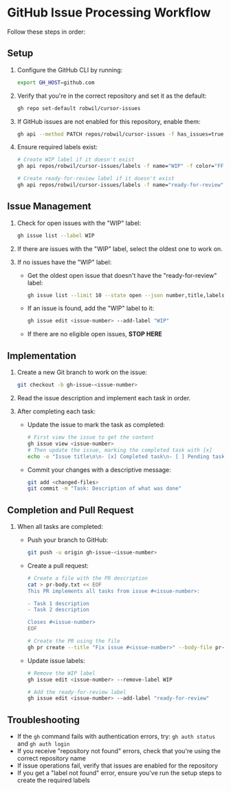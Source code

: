 # GitHub Issue Processing Workflow

Follow these steps in order:

## Setup
1. Configure the GitHub CLI by running:
   ```bash
   export GH_HOST=github.com
   ```

2. Verify that you're in the correct repository and set it as the default:
   ```bash
   gh repo set-default robwil/cursor-issues
   ```

3. If GitHub issues are not enabled for this repository, enable them:
   ```bash
   gh api --method PATCH repos/robwil/cursor-issues -f has_issues=true
   ```

4. Ensure required labels exist:
   ```bash
   # Create WIP label if it doesn't exist
   gh api repos/robwil/cursor-issues/labels -f name="WIP" -f color="FF0000" -f description="Work in progress" || true
   
   # Create ready-for-review label if it doesn't exist
   gh api repos/robwil/cursor-issues/labels -f name="ready-for-review" -f color="0E8A16" -f description="PR created and ready for review" || true
   ```

## Issue Management
1. Check for open issues with the "WIP" label:
   ```bash
   gh issue list --label WIP
   ```

2. If there are issues with the "WIP" label, select the oldest one to work on.

3. If no issues have the "WIP" label:
   - Get the oldest open issue that doesn't have the "ready-for-review" label:
     ```bash
     gh issue list --limit 10 --state open --json number,title,labels --jq '.[] | select(.labels | map(.name) | index("ready-for-review") | not) | [.number, .title] | @tsv' | sort -n | head -1
     ```
   - If an issue is found, add the "WIP" label to it:
     ```bash
     gh issue edit <issue-number> --add-label "WIP"
     ```
   - If there are no eligible open issues, **STOP HERE**

## Implementation
1. Create a new Git branch to work on the issue:
   ```bash
   git checkout -b gh-issue-<issue-number>
   ```

2. Read the issue description and implement each task in order.

3. After completing each task:
   - Update the issue to mark the task as completed:
     ```bash
     # First view the issue to get the content
     gh issue view <issue-number>
     # Then update the issue, marking the completed task with [x]
     echo -e "Issue title\n\n- [x] Completed task\n- [ ] Pending task" | gh issue edit <issue-number> --body-file -
     ```
   - Commit your changes with a descriptive message:
     ```bash
     git add <changed-files>
     git commit -m "Task: Description of what was done"
     ```

## Completion and Pull Request
1. When all tasks are completed:
   - Push your branch to GitHub: 
     ```bash
     git push -u origin gh-issue-<issue-number>
     ```
   
   - Create a pull request:
     ```bash
     # Create a file with the PR description 
     cat > pr-body.txt << EOF
     This PR implements all tasks from issue #<issue-number>:
     
     - Task 1 description
     - Task 2 description
     
     Closes #<issue-number>
     EOF
     
     # Create the PR using the file
     gh pr create --title "Fix issue #<issue-number>" --body-file pr-body.txt
     ```
   
   - Update issue labels:
     ```bash
     # Remove the WIP label
     gh issue edit <issue-number> --remove-label WIP
     
     # Add the ready-for-review label
     gh issue edit <issue-number> --add-label "ready-for-review"
     ```

## Troubleshooting
- If the `gh` command fails with authentication errors, try: `gh auth status` and `gh auth login`
- If you receive "repository not found" errors, check that you're using the correct repository name
- If issue operations fail, verify that issues are enabled for the repository
- If you get a "label not found" error, ensure you've run the setup steps to create the required labels
